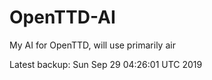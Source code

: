 # OpenTTD-AI
My AI for OpenTTD, will use primarily air

Latest backup: Sun Sep 29 04:26:01 UTC 2019
